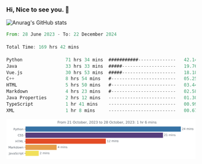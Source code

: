 ### Hi, Nice to see you. 👋

<!--
**EtherFin/EtherFin** is a ✨ _special_ ✨ repository because its `README.md` (this file) appears on your GitHub profile.

Here are some ideas to get you started:

- 🔭 I’m currently working on ...
- 🌱 I’m currently learning ...
- 👯 I’m looking to collaborate on ...
- 🤔 I’m looking for help with ...
- 💬 Ask me about ...
- 📫 How to reach me: ...
- 😄 Pronouns: ...
- ⚡ Fun fact: ...
-->


![Anurag's GitHub stats](https://github-readme-stats.vercel.app/api?username=EtherFin&bg_color=30,e96443,e97f43,e99943,e9b443,e9ce43,e9e843,d3e943,bee943,a9e943,94e943&title_color=fff&text_color=000&show_icons=true&icon_color=000)


<!--START_SECTION:waka-->

```rust
From: 28 June 2023 - To: 22 December 2024

Total Time: 169 hrs 42 mins

Python                71 hrs 34 mins  ###########--------------   42.14 %
Java                  33 hrs 33 mins  #####--------------------   19.76 %
Vue.js                30 hrs 53 mins  #####--------------------   18.18 %
C++                   8 hrs 54 mins   #------------------------   05.25 %
HTML                  5 hrs 50 mins   #------------------------   03.44 %
Markdown              4 hrs 23 mins   #------------------------   02.58 %
Java Properties       2 hrs 12 mins   -------------------------   01.30 %
TypeScript            1 hr 41 mins    -------------------------   00.99 %
XML                   1 hr 8 mins     -------------------------   00.67 %
```

<!--END_SECTION:waka-->

<img
  src="https://github.com/EtherFin/EtherFin/blob/master/images/stat.svg"
  alt="Work Dashboard"
/>

